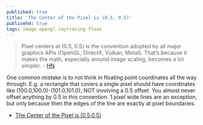```yaml
---
published: true
title: 'The Center of the Pixel is (0.5, 0.5)'
publisehd: true
tags: image opengl raytracing float
---
```

> Pixel centers at (0.5, 0.5) is the convention adopted by all major graphics APIs (OpenGL, DirectX, Vulkan, Metal). That’s because it makes the math, especially around image scaling, becomes a lot simpler. - [HN](https://news.ycombinator.com/item?id=23498294)

One common mistake is to not think in floating point coordinates all the way through. E.g. a rectangle that covers a single pixel should have coordinates like (100.0,100.0)-(101.0,101.0), NOT involving a 0.5 offset. You almost never offset anything by 0.5 in this convention. 1 pixel wide lines are an exception, but only because then the edges of the line are exactly at pixel boundaries. 

- [The Center of the Pixel is (0.5,0.5)](http://www.realtimerendering.com/blog/the-center-of-the-pixel-is-0-50-5/)
